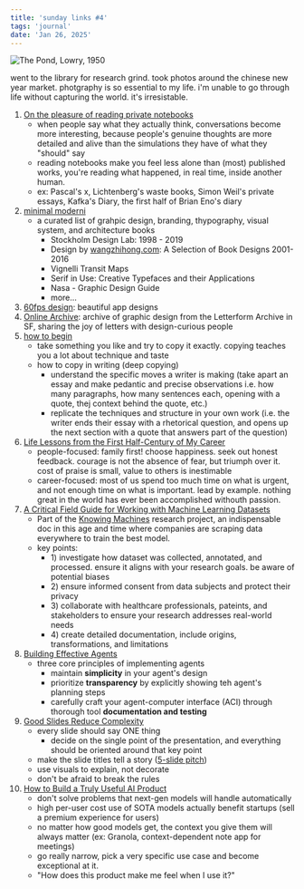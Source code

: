 ```yaml
---
title: 'sunday links #4'
tags: 'journal'
date: 'Jan 26, 2025'
---
```


![The Pond, Lowry, 1950](/images/thepond.jpeg)

went to the library for research grind. took photos around the chinese new year market. photgraphy is so essential to my life. i'm unable to go through life without capturing the world. it's irresistable.

1. [On the pleasure of reading private notebooks](https://wastebook.substack.com/p/on-the-pleasure-of-reading-private)
   - when people say what they actually think, conversations become more interesting, because people's genuine thoughts are more detailed and alive than the simulations they have of what they "should" say
   - reading notebooks make you feel less alone than (most) published works, you're reading what happened, in real time, inside another human.
   - ex: Pascal's x, Lichtenberg's waste books, Simon Weil's private essays, Kafka's Diary, the first half of Brian Eno's diary
2. [minimal moderni](https://minimalmoderni.com)
   - a curated list of grahpic design, branding, thypography, visual system, and architecture books
     - Stockholm Design Lab: 1998 - 2019
     - Design by [wangzhihong.com](https://wangzhihong.com): A Selection of Book Designs 2001-2016
     - Vignelli Transit Maps
     - Serif in Use: Creative Typefaces and their Applications
     - Nasa - Graphic Design Guide
     - more...
3. [60fps design](https://60fps.design): beautiful app designs
4. [Online Archive](https://oa.letterformarchive.org): archive of graphic design from the Letterform Archive in SF, sharing the joy of letters with design-curious people
5. [how to begin](https://www.personalcanon.com/p/how-to-begin)
   - take something you like and try to copy it exactly. copying teaches you a lot about technique and taste
   - how to copy in writing (deep copying)
     - understand the specific moves a writer is making (take apart an essay and make pedantic and precise observations i.e. how many paragraphs, how many sentences each, opening with a quote, thej context behind the quote, etc.)
     - replicate the techniques and structure in your own work (i.e. the writer ends their essay with a rhetorical question, and opens up the next section with a quote that answers part of the question)
6. [Life Lessons from the First Half-Century of My Career](https://cacm.acm.org/opinion/life-lessons-from-the-first-half-century-of-my-career/)
   - people-focused: family first! choose happiness. seek out honest feedback. courage is not the absence of fear, but triumph over it. cost of praise is small, value to others is inestimable
   - career-focused: most of us spend too much time on what is urgent, and not enough time on what is important. lead by example. nothing great in the world has ever been accomplished withouth passion.
7. [A Critical Field Guide for Working with Machine Learning Datasets](https://knowingmachines.org/critical-field-guide)
   - Part of the [Knowing Machines](https://knowingmachines.org) research project, an indispensable doc in this age and time where companies are scraping data everywhere to train the best model.
   - key points:
     - 1\) investigate how dataset was collected, annotated, and processed. ensure it aligns with your research goals. be aware of potential biases
     - 2\) ensure informed consent from data subjects and protect their privacy
     - 3\) collaborate with healthcare professionals, pateints, and stakeholders to ensure your research addresses real-world needs
     - 4\) create detailed documentation, include origins, transformations, and limitations
8. [Building Effective Agents](https://www.anthropic.com/research/building-effective-agents)
   - three core principles of implementing agents
     - maintain **simplicity** in your agent's design
     - prioritize **transparency** by explicitly showing teh agent's planning steps
     - carefully craft your agent-computer interface (ACI) through thorough tool **documentation and testing**
9. [Good Slides Reduce Complexity](https://newsletter.seomba.com/p/good-slides-reduce-complexity)
   - every slide should say ONE thing
     - decide on the single point of the presentation, and everything should be oriented around that key point
   - make the slide titles tell a story ([5-slide pitch](https://newsletter.seomba.com/p/presenting-to-the-ceo-in-5-slides))
   - use visuals to explain, not decorate
   - don't be afraid to break the rules
10. [How to Build a Truly Useful AI Product](https://every.to/thesis/how-to-build-a-truly-useful-ai-product?curius=1573)
    - don't solve problems that next-gen models will handle automatically
    - high per-user cost use of SOTA models actually benefit startups (sell a premium experience for users)
    - no matter how good models get, the context you give them will always matter (ex: Granola, context-dependent note app for meetings)
    - go really narrow, pick a very specific use case and become exceptional at it.
    - "How does this product make me feel when I use it?"
